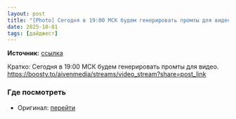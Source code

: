 ```yaml
---
layout: post
title: "[Photo] Сегодня в 19:00 МСК будем генерировать промты для видео.https://boosty.to/aivenmedia/s [...]"
date: 2025-10-01
tags: [дайджест]
---
```


**Источник:** [ссылка](https://t.me/video_dengi/690)

Кратко: Сегодня в 19:00 МСК будем генерировать промты для видео.
https://boosty.to/aivenmedia/streams/video_stream?share=post_link

### Где посмотреть
- Оригинал: [перейти]({link})
